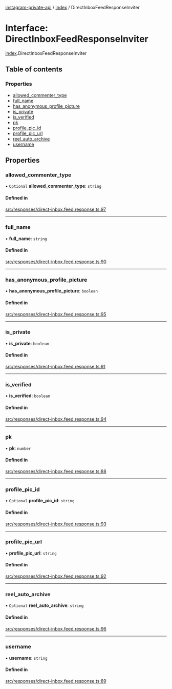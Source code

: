 [instagram-private-api](../../README.md) / [index](../../modules/index.md) / DirectInboxFeedResponseInviter

# Interface: DirectInboxFeedResponseInviter

[index](../../modules/index.md).DirectInboxFeedResponseInviter

## Table of contents

### Properties

- [allowed\_commenter\_type](DirectInboxFeedResponseInviter.md#allowed_commenter_type)
- [full\_name](DirectInboxFeedResponseInviter.md#full_name)
- [has\_anonymous\_profile\_picture](DirectInboxFeedResponseInviter.md#has_anonymous_profile_picture)
- [is\_private](DirectInboxFeedResponseInviter.md#is_private)
- [is\_verified](DirectInboxFeedResponseInviter.md#is_verified)
- [pk](DirectInboxFeedResponseInviter.md#pk)
- [profile\_pic\_id](DirectInboxFeedResponseInviter.md#profile_pic_id)
- [profile\_pic\_url](DirectInboxFeedResponseInviter.md#profile_pic_url)
- [reel\_auto\_archive](DirectInboxFeedResponseInviter.md#reel_auto_archive)
- [username](DirectInboxFeedResponseInviter.md#username)

## Properties

### allowed\_commenter\_type

• `Optional` **allowed\_commenter\_type**: `string`

#### Defined in

[src/responses/direct-inbox.feed.response.ts:97](https://github.com/Nerixyz/instagram-private-api/blob/0e0721c/src/responses/direct-inbox.feed.response.ts#L97)

___

### full\_name

• **full\_name**: `string`

#### Defined in

[src/responses/direct-inbox.feed.response.ts:90](https://github.com/Nerixyz/instagram-private-api/blob/0e0721c/src/responses/direct-inbox.feed.response.ts#L90)

___

### has\_anonymous\_profile\_picture

• **has\_anonymous\_profile\_picture**: `boolean`

#### Defined in

[src/responses/direct-inbox.feed.response.ts:95](https://github.com/Nerixyz/instagram-private-api/blob/0e0721c/src/responses/direct-inbox.feed.response.ts#L95)

___

### is\_private

• **is\_private**: `boolean`

#### Defined in

[src/responses/direct-inbox.feed.response.ts:91](https://github.com/Nerixyz/instagram-private-api/blob/0e0721c/src/responses/direct-inbox.feed.response.ts#L91)

___

### is\_verified

• **is\_verified**: `boolean`

#### Defined in

[src/responses/direct-inbox.feed.response.ts:94](https://github.com/Nerixyz/instagram-private-api/blob/0e0721c/src/responses/direct-inbox.feed.response.ts#L94)

___

### pk

• **pk**: `number`

#### Defined in

[src/responses/direct-inbox.feed.response.ts:88](https://github.com/Nerixyz/instagram-private-api/blob/0e0721c/src/responses/direct-inbox.feed.response.ts#L88)

___

### profile\_pic\_id

• `Optional` **profile\_pic\_id**: `string`

#### Defined in

[src/responses/direct-inbox.feed.response.ts:93](https://github.com/Nerixyz/instagram-private-api/blob/0e0721c/src/responses/direct-inbox.feed.response.ts#L93)

___

### profile\_pic\_url

• **profile\_pic\_url**: `string`

#### Defined in

[src/responses/direct-inbox.feed.response.ts:92](https://github.com/Nerixyz/instagram-private-api/blob/0e0721c/src/responses/direct-inbox.feed.response.ts#L92)

___

### reel\_auto\_archive

• `Optional` **reel\_auto\_archive**: `string`

#### Defined in

[src/responses/direct-inbox.feed.response.ts:96](https://github.com/Nerixyz/instagram-private-api/blob/0e0721c/src/responses/direct-inbox.feed.response.ts#L96)

___

### username

• **username**: `string`

#### Defined in

[src/responses/direct-inbox.feed.response.ts:89](https://github.com/Nerixyz/instagram-private-api/blob/0e0721c/src/responses/direct-inbox.feed.response.ts#L89)

